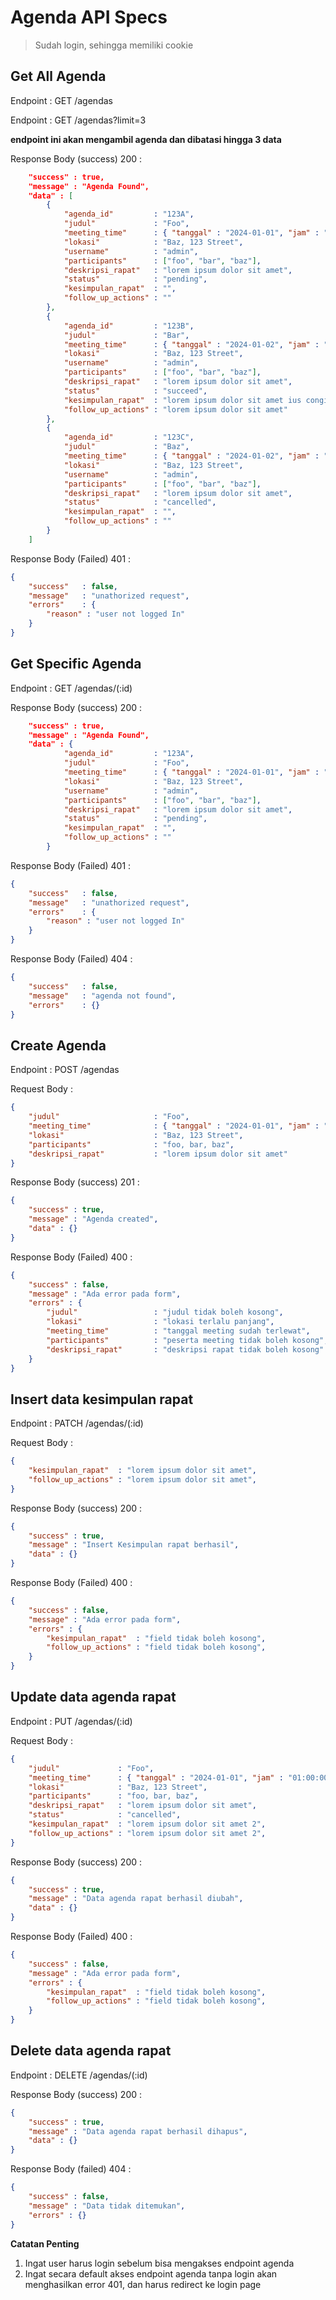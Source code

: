 # Agenda API Specs

> Sudah login, sehingga memiliki cookie

## Get All Agenda

Endpoint : GET /agendas

Endpoint : GET /agendas?limit=3

**endpoint ini akan mengambil agenda dan dibatasi hingga 3 data**

Response Body (success) 200 :
```json
    "success" : true,
    "message" : "Agenda Found",
    "data" : [
        {
            "agenda_id"         : "123A",
            "judul"             : "Foo",
            "meeting_time"      : { "tanggal" : "2024-01-01", "jam" : "01:00:00" },
            "lokasi"            : "Baz, 123 Street",
            "username"          : "admin",
            "participants"      : ["foo", "bar", "baz"],
            "deskripsi_rapat"   : "lorem ipsum dolor sit amet",
            "status"            : "pending",
            "kesimpulan_rapat"  : "",
            "follow_up_actions" : ""
        },
        {
            "agenda_id"         : "123B",
            "judul"             : "Bar",
            "meeting_time"      : { "tanggal" : "2024-01-02", "jam" : "02:00:00" },
            "lokasi"            : "Baz, 123 Street",
            "username"          : "admin",
            "participants"      : ["foo", "bar", "baz"],
            "deskripsi_rapat"   : "lorem ipsum dolor sit amet",
            "status"            : "succeed",
            "kesimpulan_rapat"  : "lorem ipsum dolor sit amet ius congionus",
            "follow_up_actions" : "lorem ipsum dolor sit amet"
        },
        {
            "agenda_id"         : "123C",
            "judul"             : "Baz",
            "meeting_time"      : { "tanggal" : "2024-01-02", "jam" : "03:00:00" },
            "lokasi"            : "Baz, 123 Street",
            "username"          : "admin",
            "participants"      : ["foo", "bar", "baz"],
            "deskripsi_rapat"   : "lorem ipsum dolor sit amet",
            "status"            : "cancelled",
            "kesimpulan_rapat"  : "",
            "follow_up_actions" : ""
        }
    ]
```

Response Body (Failed) 401 :
```json
{
    "success"   : false,
    "message"   : "unathorized request",
    "errors"    : {
        "reason" : "user not logged In"
    }
}
```

## Get Specific Agenda

Endpoint : GET /agendas/(:id)

Response Body (success) 200 :
```json
    "success" : true,
    "message" : "Agenda Found",
    "data" : {
            "agenda_id"         : "123A",
            "judul"             : "Foo",
            "meeting_time"      : { "tanggal" : "2024-01-01", "jam" : "01:00:00" },
            "lokasi"            : "Baz, 123 Street",
            "username"          : "admin",
            "participants"      : ["foo", "bar", "baz"],
            "deskripsi_rapat"   : "lorem ipsum dolor sit amet",
            "status"            : "pending",
            "kesimpulan_rapat"  : "",
            "follow_up_actions" : ""
        }
```

Response Body (Failed) 401 :
```json
{
    "success"   : false,
    "message"   : "unathorized request",
    "errors"    : {
        "reason" : "user not logged In"
    }
}
```

Response Body (Failed) 404 :
```json
{
    "success"   : false,
    "message"   : "agenda not found",
    "errors"    : {}
}
```

## Create Agenda

Endpoint : POST /agendas

Request Body :
```json
{
    "judul"                     : "Foo",
    "meeting_time"              : { "tanggal" : "2024-01-01", "jam" : "01:00:00" },
    "lokasi"                    : "Baz, 123 Street",
    "participants"              : "foo, bar, baz",
    "deskripsi_rapat"           : "lorem ipsum dolor sit amet"
}
```

Response Body (success) 201 :
```json
{
    "success" : true,
    "message" : "Agenda created",
    "data" : {}
}
```

Response Body (Failed) 400 :
```json
{
    "success" : false,
    "message" : "Ada error pada form",
    "errors" : {
        "judul"                 : "judul tidak boleh kosong",
        "lokasi"                : "lokasi terlalu panjang",
        "meeting_time"          : "tanggal meeting sudah terlewat",
        "participants"          : "peserta meeting tidak boleh kosong",
        "deskripsi_rapat"       : "deskripsi rapat tidak boleh kosong"
    }
}
```

## Insert data kesimpulan rapat

Endpoint : PATCH /agendas/(:id)

Request Body :
```json
{
    "kesimpulan_rapat"  : "lorem ipsum dolor sit amet",
    "follow_up_actions" : "lorem ipsum dolor sit amet",
}
```

Response Body (success) 200 :
```json
{
    "success" : true,
    "message" : "Insert Kesimpulan rapat berhasil",
    "data" : {}
}
```

Response Body (Failed) 400 :
```json
{
    "success" : false,
    "message" : "Ada error pada form",
    "errors" : {
        "kesimpulan_rapat"  : "field tidak boleh kosong",
        "follow_up_actions" : "field tidak boleh kosong",
    }
}
```

## Update data agenda rapat

Endpoint : PUT /agendas/(:id)

Request Body :
```json
{
    "judul"             : "Foo",
    "meeting_time"      : { "tanggal" : "2024-01-01", "jam" : "01:00:00" },
    "lokasi"            : "Baz, 123 Street",
    "participants"      : "foo, bar, baz",
    "deskripsi_rapat"   : "lorem ipsum dolor sit amet",
    "status"            : "cancelled",
    "kesimpulan_rapat"  : "lorem ipsum dolor sit amet 2",
    "follow_up_actions" : "lorem ipsum dolor sit amet 2",
}
```

Response Body (success) 200 :
```json
{
    "success" : true,
    "message" : "Data agenda rapat berhasil diubah",
    "data" : {}
}
```

Response Body (Failed) 400 :
```json
{
    "success" : false,
    "message" : "Ada error pada form",
    "errors" : {
        "kesimpulan_rapat"  : "field tidak boleh kosong",
        "follow_up_actions" : "field tidak boleh kosong",
    }
}
```

## Delete data agenda rapat

Endpoint : DELETE /agendas/(:id)

Response Body (success) 200 :
```json
{
    "success" : true,
    "message" : "Data agenda rapat berhasil dihapus",
    "data" : {}
}
```

Response Body (failed) 404 :
```json
{
    "success" : false,
    "message" : "Data tidak ditemukan",
    "errors" : {}
}
```

**Catatan Penting**

1. Ingat user harus login sebelum bisa mengakses endpoint agenda
2. Ingat secara default akses endpoint agenda tanpa login akan menghasilkan error 401, dan harus redirect ke login page